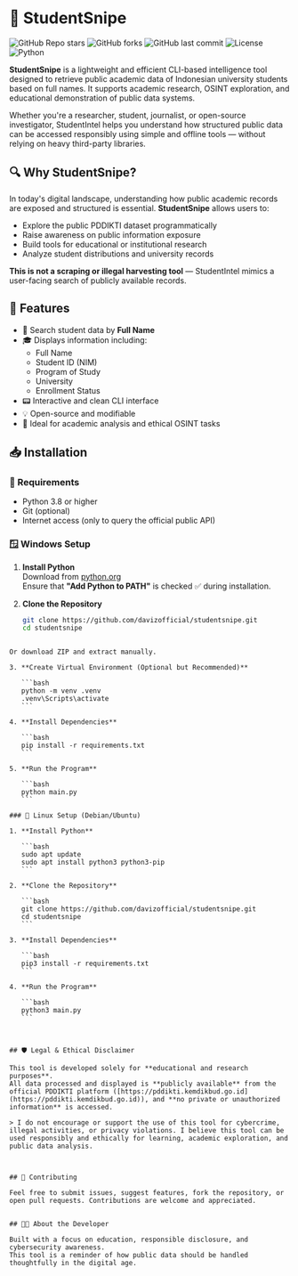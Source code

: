 # 🎯 StudentSnipe

![GitHub Repo stars](https://img.shields.io/github/stars/davizofficial/studentsnipe?style=flat-square)
![GitHub forks](https://img.shields.io/github/forks/davizofficial/studentsnipe?style=flat-square)
![GitHub last commit](https://img.shields.io/github/last-commit/davizofficial/studentsnipe?style=flat-square)
![License](https://img.shields.io/github/license/davizofficial/studentsnipe?style=flat-square)
![Python](https://img.shields.io/badge/Python-3.8%2B-blue.svg?style=flat-square)



**StudentSnipe** is a lightweight and efficient CLI-based intelligence tool designed to retrieve public academic data of Indonesian university students based on full names. It supports academic research, OSINT exploration, and educational demonstration of public data systems.

Whether you're a researcher, student, journalist, or open-source investigator, StudentIntel helps you understand how structured public data can be accessed responsibly using simple and offline tools — without relying on heavy third-party libraries.


## 🔍 Why StudentSnipe?

In today's digital landscape, understanding how public academic records are exposed and structured is essential. **StudentSnipe** allows users to:

- Explore the public PDDIKTI dataset programmatically  
- Raise awareness on public information exposure  
- Build tools for educational or institutional research  
- Analyze student distributions and university records  

 **This is not a scraping or illegal harvesting tool** — StudentIntel mimics a user-facing search of publicly available records.


## 🚀 Features

- 🔎 Search student data by **Full Name**
- 🎓 Displays information including:
  - Full Name
  - Student ID (NIM)
  - Program of Study
  - University
  - Enrollment Status
- 📟 Interactive and clean CLI interface
- 💡 Open-source and modifiable
- 🧠 Ideal for academic analysis and ethical OSINT tasks


## 📥 Installation

### 🔧 Requirements

- Python 3.8 or higher  
- Git (optional)  
- Internet access (only to query the official public API)


### 🪟 Windows Setup

1. **Install Python**  
   Download from [python.org](https://www.python.org/downloads/windows/)  
   Ensure that **"Add Python to PATH"** is checked ✅ during installation.

2. **Clone the Repository**
   ```bash
   git clone https://github.com/davizofficial/studentsnipe.git
   cd studentsnipe
````

Or download ZIP and extract manually.

3. **Create Virtual Environment (Optional but Recommended)**

   ```bash
   python -m venv .venv
   .venv\Scripts\activate
   ```

4. **Install Dependencies**

   ```bash
   pip install -r requirements.txt
   ```

5. **Run the Program**

   ```bash
   python main.py
   ```

### 🐧 Linux Setup (Debian/Ubuntu)

1. **Install Python**

   ```bash
   sudo apt update
   sudo apt install python3 python3-pip
   ```

2. **Clone the Repository**

   ```bash
   git clone https://github.com/davizofficial/studentsnipe.git
   cd studentsnipe
   ```

3. **Install Dependencies**

   ```bash
   pip3 install -r requirements.txt
   ```

4. **Run the Program**

   ```bash
   python3 main.py
   ```



## 🛡️ Legal & Ethical Disclaimer

This tool is developed solely for **educational and research purposes**.
All data processed and displayed is **publicly available** from the official PDDIKTI platform ([https://pddikti.kemdikbud.go.id](https://pddikti.kemdikbud.go.id)), and **no private or unauthorized information** is accessed.

> I do not encourage or support the use of this tool for cybercrime, illegal activities, or privacy violations. I believe this tool can be used responsibly and ethically for learning, academic exploration, and public data analysis.



## 🤝 Contributing

Feel free to submit issues, suggest features, fork the repository, or open pull requests. Contributions are welcome and appreciated.


## 👨‍💻 About the Developer

Built with a focus on education, responsible disclosure, and cybersecurity awareness.
This tool is a reminder of how public data should be handled thoughtfully in the digital age.
